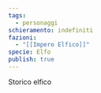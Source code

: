 ```yaml
---
tags:
  - personaggi
schieramento: indefiniti
fazioni:
  - "[[Impero Elfico]]"
specie: Elfo
publish: true
---
```

Storico elfico